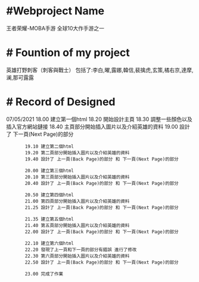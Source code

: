 # #Webproject Name
王者荣耀-MOBA手游
全球10大作手游之一

# # Fountion of my project
英雄打野刺客（刺客與戰士）
包括了:李白,曜,露娜,韓信,裴擒虎,玄策,橘右京,達摩,澜,那可露露

# # Record of Designed
07/05/2021
           18.00 建立第一個html
           18.20 開始設計主頁
           18.30 調整一些顏色以及插入官方網站鏈接
           18.40 主頁部分開始插入圖片以及介紹英雄的資料
           19.00 設計了 下一頁(Next Page)的部分

           19.10 建立第二個html
           19.20 第二頁部分開始插入圖片以及介紹英雄的資料
           19.40 設計了 上一頁(Back Page)的部分 和 下一頁(Next Page)的部分

           20.00 建立第三個html
           20.10 第三頁部分開始插入圖片以及介紹英雄的資料
           20.40 設計了 上一頁(Back Page)的部分 和 下一頁(Next Page)的部分

           20.50 建立第四個html
           21.00 第四頁部分開始插入圖片以及介紹英雄的資料
           21.25 設計了 上一頁(Back Page)的部分 和 下一頁(Next Page)的部分

           21.35 建立第五個html
           21.40 第五頁部分開始插入圖片以及介紹英雄的資料
           22.00 設計了 上一頁(Back Page)的部分 和 下一頁(Next Page)的部分

           22.10 建立第六個html
           22.20 發現了上一頁和下一頁的部分有錯誤 進行了修改
           22.30 第六頁部分開始插入圖片以及介紹英雄的資料
           22.50 設計了 上一頁(Back Page)的部分 和 下一頁(Next Page)的部分

           23.00 完成了作業